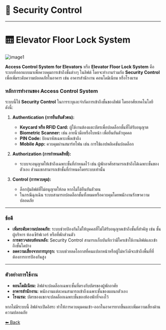 # 🔐 Security Control

---

# 🛗 Elevator Floor Lock System

![image1](Images/IMG_7377.jpeg)


**Access Control System for Elevators** หรือ **Elevator Floor Lock System** คือระบบที่ออกแบบมาเพื่อควบคุมการเข้าถึงชั้นต่างๆ ในลิฟต์ โดยจะทำงานร่วมกับ **Security Control** เพื่อเพิ่มระดับความปลอดภัยในอาคาร เช่น อาคารสำนักงาน คอนโดมิเนียม หรือโรงแรม

### **หลักการทำงานของ Access Control System**
ระบบนี้ใช้ **Security Control** ในการระบุและจำกัดการเข้าถึงชั้นของลิฟต์ โดยอาศัยเทคโนโลยีดังนี้:
1. **Authentication (การยืนยันตัวตน):**
   - **Keycard หรือ RFID Card:** ผู้ใช้งานต้องแตะบัตรเพื่อปลดล็อกชั้นที่ได้รับอนุญาต
   - **Biometric Scanner:** เช่น ลายนิ้วมือหรือใบหน้า เพื่อยืนยันตัวบุคคล
   - **PIN Code:** ป้อนรหัสเฉพาะเพื่อเข้าถึง
   - **Mobile App:** ควบคุมผ่านสมาร์ทโฟน เช่น การใช้แอปพลิเคชันปลดล็อก

2. **Authorization (การกำหนดสิทธิ์):**
   - ระบบจะอนุญาตให้เข้าถึงเฉพาะชั้นที่กำหนดไว้ เช่น ผู้พักอาศัยสามารถเข้าถึงได้เฉพาะชั้นของตัวเอง ส่วนแขกสามารถเข้าชั้นที่กำหนดโดยระบบเท่านั้น

3. **Control (การควบคุม):**
   - ล็อกปุ่มลิฟต์ที่ไม่อนุญาตให้กด หากไม่ได้ยืนยันตัวตน
   - ในกรณีฉุกเฉิน ระบบสามารถปลดล็อกชั้นทั้งหมดหรือควบคุมโดยพนักงานรักษาความปลอดภัย

---

### **ข้อดี**
- **เพิ่มระดับความปลอดภัย:** ระบบช่วยป้องกันไม่ให้บุคคลที่ไม่ได้รับอนุญาตเข้าถึงชั้นที่สำคัญ เช่น ชั้นผู้บริหาร ห้องเซิร์ฟเวอร์ หรือที่พักส่วนตัว
- **การตรวจสอบย้อนหลัง:** Security Control สามารถเก็บบันทึกว่ามีใครเข้าใช้งานลิฟต์และเข้าถึงชั้นใดบ้าง
- **ลดความเสี่ยงจากการบุกรุก:** ระบบช่วยลดโอกาสที่คนแปลกหน้าหรือผู้ไม่หวังดีจะเข้าถึงพื้นที่ที่ต้องการการป้องกันสูง

---

### **ตัวอย่างการใช้งาน**
- **คอนโดมิเนียม:** ลิฟต์จะปลดล็อกเฉพาะชั้นที่ตรงกับบัตรของผู้พักอาศัย  
- **อาคารสำนักงาน:** พนักงานแต่ละคนสามารถเข้าถึงเฉพาะชั้นของแผนกตัวเอง  
- **โรงแรม:** บัตรของแขกจะปลดล็อกเฉพาะชั้นของห้องพักที่จองไว้  

หากไม่มีระบบนี้ ลิฟต์จะเปิดอิสระ ทำให้การควบคุมคนเข้า-ออกในอาคารยากขึ้นและเพิ่มความเสี่ยงด้านความปลอดภัย

[⬅ Back](README.md)


